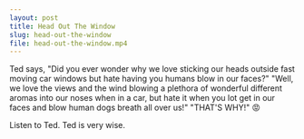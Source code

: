 ```yaml
---
layout: post
title: Head Out The Window
slug: head-out-the-window
file: head-out-the-window.mp4
---
```


<p>Ted says, &quot;Did you ever wonder why we love sticking our heads outside fast moving car windows but hate having you humans blow in our faces?&quot;
&quot;Well, we love the views and the wind blowing a plethora of wonderful different aromas into our noses when in a car, but hate it when you lot get in our faces and blow human dogs breath all over us!&quot; &quot;THAT&#39;S WHY!&quot; 😡</p>

<p>Listen to Ted.
Ted is very wise.</p>